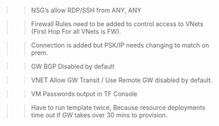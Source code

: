 
>> NSG’s allow RDP/SSH from ANY, ANY

>> Firewall Rules need to be added to control access to VNets (First Hop For all VNets is FW).

>> Connection is added but PSK/IP needs changing to match on prem.

>> GW BGP Disabled by default

>> VNET Allow GW Transit / Use Remote GW disabled by default.

>> VM Passwords output in TF Console

>> Have to run template twice, Because resource deployments time out if GW takes over 30 mins to provision. 
